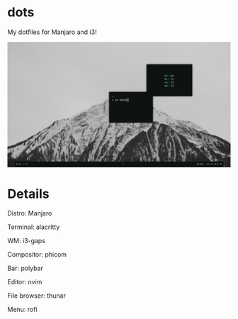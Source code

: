 # dots

My dotfiles for Manjaro and i3!

![Screenshot](./.config/images/ss.png)

# Details

Distro: Manjaro

Terminal: alacritty

WM: i3-gaps

Compositor: phicom

Bar: polybar

Editor: nvim

File browser: thunar

Menu: rofi
